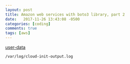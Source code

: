 ```yaml
---
layout: post
title: Amazon web services with boto3 library, part 2
date:   2017-11-26 13:43:08 -0500
categories: [coding]
comments: true
tags: [aws]
---
```



[user-data](http://docs.aws.amazon.com/AWSEC2/latest/UserGuide/user-data.html)

```
/var/log/cloud-init-output.log
```
